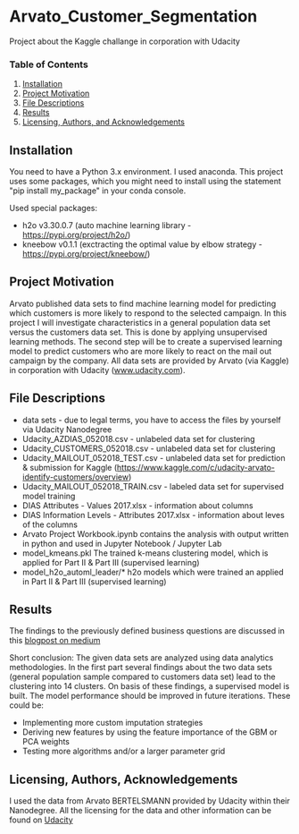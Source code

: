 # Arvato_Customer_Segmentation
Project about the Kaggle challange in corporation with Udacity

### Table of Contents

1. [Installation](#installation)
2. [Project Motivation](#motivation)
3. [File Descriptions](#files)
4. [Results](#results)
5. [Licensing, Authors, and Acknowledgements](#licensing)

## Installation <a name="installation"></a>

You need to have a Python 3.x environment. I used anaconda. This project uses some packages, which you might need to install using the statement "pip install my_package" in your conda console.

Used special packages:
* h2o v3.30.0.7 (auto machine learning library - https://pypi.org/project/h2o/)
* kneebow v0.1.1 (exctracting the optimal value by elbow strategy - https://pypi.org/project/kneebow/)


## Project Motivation<a name="motivation"></a>

Arvato published data sets to find machine learning model for predicting which customers is more likely to respond to the selected campaign.
In this project I will investigate characteristics in a general population data set versus the customers data set. This is done by applying unsupervised learning methods. The second step will be to create a supervised learning model to predict customers who are more likely to react on the mail out campaign by the company.
All data sets are provided by Arvato (via Kaggle) in corporation with Udacity (www.udacity.com).



## File Descriptions <a name="files"></a>
* data sets - due to legal terms, you have to access the files by yourself via Udacity Nanodegree
 * Udacity_AZDIAS_052018.csv - unlabeled data set for clustering
 * Udacity_CUSTOMERS_052018.csv - unlabeled data set for clustering
 * Udacity_MAILOUT_052018_TEST.csv - unlabeled data set for prediction & submission for Kaggle (https://www.kaggle.com/c/udacity-arvato-identify-customers/overview)
 * Udacity_MAILOUT_052018_TRAIN.csv - labeled data set for supervised model training
 * DIAS Attributes - Values 2017.xlsx - information about columns
 * DIAS Information Levels - Attributes 2017.xlsx - information about leves of the columns
* Arvato Project Workbook.ipynb contains the analysis with output written in python and used in Jupyter Notebook / Jupyter Lab
* model_kmeans.pkl The trained k-means clustering model, which is applied for Part II & Part III (supervised learning)
* model_h2o_automl_leader/* h2o models which were trained an applied in Part II & Part III (supervised learning)

## Results<a name="results"></a>

The findings to the previously defined business questions are discussed in this [blogpost on medium](http://google.com)

Short conclusion:
The given data sets are analyzed using data analytics methodologies. In the first part several findings about the two data sets (general population sample compared to customers data set) lead to the clustering into 14 clusters. On basis of these findings, a supervised model is built. The model performance should be improved in future iterations. These could be:
* Implementing more custom imputation strategies
* Deriving new features by using the feature importance of the GBM or PCA weights
* Testing more algorithms and/or a larger parameter grid



## Licensing, Authors, Acknowledgements<a name="licensing"></a>
I used the data from Arvato BERTELSMANN provided by Udacity within their Nanodegree. All the licensing for the data and other information can be found on [Udacity](https://udacity.com)
